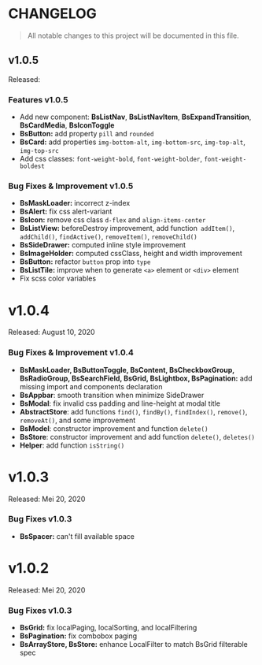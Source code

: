 # CHANGELOG

> All notable changes to this project will be documented in this file.

## v1.0.5
Released:

### Features v1.0.5

- Add new component: **BsListNav**, **BsListNavItem**, **BsExpandTransition**, **BsCardMedia**, **BsIconToggle**
- **BsButton:** add property `pill` and `rounded`
- **BsCard:** add properties `img-bottom-alt`, `img-bottom-src`, `img-top-alt`, `img-top-src`
- Add css classes: `font-weight-bold`, `font-weight-bolder`, `font-weight-boldest`

### Bug Fixes & Improvement v1.0.5

- **BsMaskLoader:** incorrect z-index
- **BsAlert:** fix css alert-variant
- **BsIcon:** remove css class `d-flex` and `align-items-center`
- **BsListView:** beforeDestroy improvement, add function` addItem()`, `addChild()`, `findActive()`, 
  `removeItem()`, `removeChild()`
- **BsSideDrawer:** computed inline style improvement
- **BsImageHolder:** computed cssClass, height and width improvement
- **BsButton:** refactor `button` prop into `type`
- **BsListTile:** improve when to generate `<a>` element or `<div>` element 
- Fix scss color variables


# v1.0.4

Released: August 10, 2020

### Bug Fixes & Improvement v1.0.4

- **BsMaskLoader, BsButtonToggle, BsContent, BsCheckboxGroup, BsRadioGroup, BsSearchField, BsGrid, 
  BsLightbox, BsPagination:** add missing import and components declaration
- **BsAppbar**: smooth transition when minimize SideDrawer
- **BsModal**: fix invalid css padding and line-height at modal title 
- **AbstractStore**: add functions `find()`, `findBy()`, `findIndex()`, `remove()`, `removeAt()`, 
  and some improvement
- **BsModel**: constructor improvement and function `delete()`  
- **BsStore**: constructor improvement and add function `delete()`, `deletes()` 
- **Helper**: add function `isString()`


# v1.0.3

Released: Mei 20, 2020

### Bug Fixes v1.0.3

- **BsSpacer:** can't fill available space


# v1.0.2

Released: Mei 20, 2020

### Bug Fixes v1.0.3

- **BsGrid:** fix localPaging, localSorting, and localFiltering
- **BsPagination:** fix combobox paging
- **BsArrayStore, BsStore:** enhance LocalFilter to match BsGrid filterable spec

